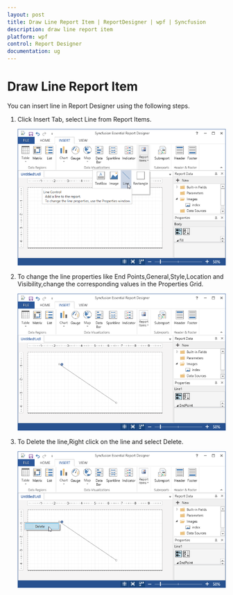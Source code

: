 ```yaml
---
layout: post
title: Draw Line Report Item | ReportDesigner | wpf | Syncfusion
description: draw line report item
platform: wpf
control: Report Designer
documentation: ug
---
```


# Draw Line Report Item

You can insert line in Report Designer using the following steps.

1. Click Insert Tab, select Line from Report Items.

   ![](Draw-Line-Report-Item_images/Draw-Line-Report-Item_img1.png)
   
2. To change the line properties like End Points,General,Style,Location and Visibility,change the corresponding values in the Properties Grid.

   ![](Draw-Line-Report-Item_images/Draw-Line-Report-Item_img2.png) 

3. To Delete the line,Right click on the line and select Delete.

   ![](Draw-Line-Report-Item_images/Draw-Line-Report-Item_img3.png)
